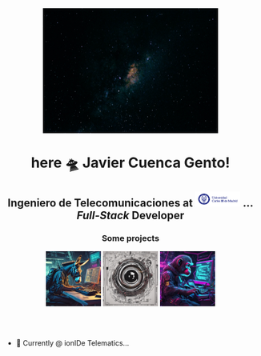<div align="center">
    <img align="center" width="350" height="250" alt="Logo" src="./public/wallpaper.jpg" />
    <h1 align="center">here 🛸 Javier Cuenca Gento!</h1>
</div>

<h2 align="center"><b>Ingeniero de Telecomunicaciones</b> at <span>
    <a href="https://www.uc3m.es/Inicio"><img src="./public/uc3m.jpg" alt="University Logo" width="90" height="30" /></a>
</span>... <i>Full-Stack</i> Developer </h3>

<div align="center">
    <h3 align="center">Some projects</h3>
    <div align="center">
        <a href="https://github.com/jcuencagento/donkey-code"><img src="./public/donkey-code.png" width="110" height="110" alt="button-donkey-code" /></a>
        <a href="https://github.com/jcuencagento/compc-vision"><img src="./public/compc.png" width="110" height="110" alt="button-compc" /></a>
        <!-- <a href="https://github.com/jcuencagento/personality"><img src="./public/Nieve.jpg" width="110" height="110" alt="button-personality" /></a> -->
        <a href="https://github.com/jcuencagento/code-me-fast"><img src="./public/monke_programmer.png" width="110" height="110" alt="button-code-me-fast" /></a>
    </div>
</div>


<br></br>


- 🔭 Currently @ ionIDe Telematics...
